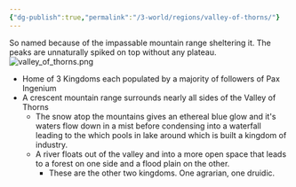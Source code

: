 ```yaml
---
{"dg-publish":true,"permalink":"/3-world/regions/valley-of-thorns/"}
---
```


So named because of the impassable mountain range sheltering it. The peaks are unnaturally spiked on top without any plateau. 
![valley_of_thorns.png](/img/user/z_Assets/valley_of_thorns.png)
- Home of 3 Kingdoms each populated by a majority of followers of Pax Ingenium
- A crescent mountain range surrounds nearly all sides of the Valley of Thorns
	- The snow atop the mountains gives an ethereal blue glow and it's waters flow down in a mist before condensing into a waterfall leading to the which pools in lake around which is built a kingdom of industry.
	- A river floats out of the valley and into a more open space that leads to a forest on one side and a flood plain on the other.
		- These are the other two kingdoms. One agrarian, one druidic.